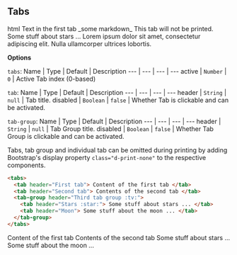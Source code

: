 ## Tabs

<include src="codeAndOutput.md" boilerplate >
<variable name="highlightStyle">html</variable>
<variable name="code">
<tabs>
  <tab header="First tab">
    Text in the first tab
    <markdown>_some markdown_</markdown>
  </tab>
  <tab header="Disabled second tab :x:" disabled>
  </tab>
  <tab header="Tab not printed" class="d-print-none">
    This tab will not be printed.
  </tab>
  <tab-group header="Third tab group :milky_way:">
    <tab header="Stars :star:">
      Some stuff about stars ...
    </tab>
    <tab header="Disabled Moon :new_moon:" disabled>
    </tab>
  </tab-group>
  <tab-group header="Disabled fourth tab group" disabled>
    <tab header="Hidden tab">
      Lorem ipsum dolor sit amet, consectetur adipiscing elit. Nulla ullamcorper ultrices lobortis.
    </tab>
  </tab-group>
</tabs>
</variable>
</include>

****Options****

`tabs`:
Name | Type | Default | Description
--- | --- | --- | ---
active | `Number` | `0` | Active Tab index (0-based)

`tab`:
Name | Type | Default | Description
--- | --- | --- | ---
header | `String` | `null` | Tab title.
disabled | `Boolean` | `false` | Whether Tab is clickable and can be activated.

`tab-group`:
Name | Type | Default | Description
--- | --- | --- | ---
header | `String` | `null` | Tab Group title.
disabled | `Boolean` | `false` | Whether Tab Group is clickable and can be activated.

<box type="info">

Tabs, tab group and individual tab can be omitted during printing by adding Bootstrap's display property `class="d-print-none"` to the respective components.
</box>

<div id="short" class="d-none">

```html
<tabs>
  <tab header="First tab"> Content of the first tab </tab>
  <tab header="Second tab"> Contents of the second tab </tab>
  <tab-group header="Third tab group :tv:">
    <tab header="Stars :star:"> Some stuff about stars ... </tab>
    <tab header="Moon"> Some stuff about the moon ... </tab>
  </tab-group>
</tabs>
```
</div>

<div id="examples" class="d-none">

<tabs>
  <tab header="First tab">
    Content of the first tab
  </tab>
  <tab header="Second tab">
    Contents of the second tab
  </tab>
  <tab-group header="Third tab group :tv:">
    <tab header="Stars :star:">
      Some stuff about stars ...
    </tab>
    <tab header="Moon">
      Some stuff about the moon ...
    </tab>
  </tab-group>
</tabs>
</div>
